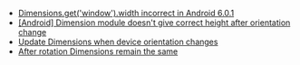 - [Dimensions.get('window').width incorrect in Android 6.0.1](https://github.com/facebook/react-native/issues/8587)
- [[Android] Dimension module doesn't give correct height after orientation change](https://github.com/facebook/react-native/issues/3264)
- [Update Dimensions when device orientation changes](https://github.com/facebook/react-native/commit/b653d43e2e9d8a5506818b47d69993328132bbe4)
- [After rotation Dimensions remain the same ](https://github.com/yamill/react-native-orientation/issues/3)
